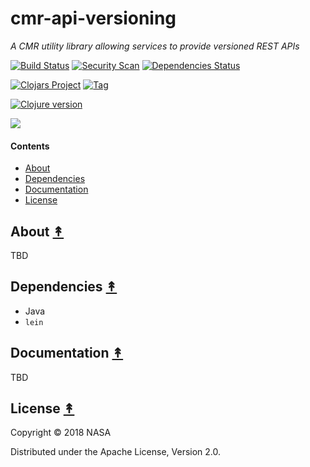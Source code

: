 # cmr-api-versioning

*A CMR utility library allowing services to provide versioned REST APIs*

[![Build Status][travis-badge]][travis]
[![Security Scan][security-scan-badge]][travis]
[![Dependencies Status][deps-badge]][travis]

[![Clojars Project][clojars-badge]][clojars]
[![Tag][tag-badge]][tag]

[![Clojure version][clojure-v]](project.clj)

[![][logo]][logo]


#### Contents

* [About](#about-)
* [Dependencies](#dependencies-)
* [Documentation](#documentation-)
* [License](#license-)


## About [&#x219F;](#contents)

TBD


## Dependencies [&#x219F;](#contents)

* Java
* `lein`


## Documentation [&#x219F;](#contents)

TBD


## License [&#x219F;](#contents)

Copyright © 2018 NASA

Distributed under the Apache License, Version 2.0.


<!-- Named page links below: /-->

[logo]: https://avatars2.githubusercontent.com/u/32934967?s=200&v=4
[travis]: https://travis-ci.org/cmr-exchange/cmr-api-versioning
[travis-badge]: https://travis-ci.org/cmr-exchange/cmr-api-versioning.png?branch=master
[deps-badge]: https://img.shields.io/badge/deps%20check-passing-brightgreen.svg
[tag-badge]: https://img.shields.io/github/tag/cmr-exchange/cmr-api-versioning.svg
[tag]: https://github.com/cmr-exchange/cmr-api-versioning/tags
[clojure-v]: https://img.shields.io/badge/clojure-1.9.0-blue.svg
[clojars]: https://clojars.org/gov.nasa.earthdata/cmr-api-versioning
[clojars-badge]: https://img.shields.io/clojars/v/gov.nasa.earthdata/cmr-api-versioning.svg
[security-scan-badge]: https://img.shields.io/badge/dependency%20check%20security%20scan-passing-brightgreen.svg
